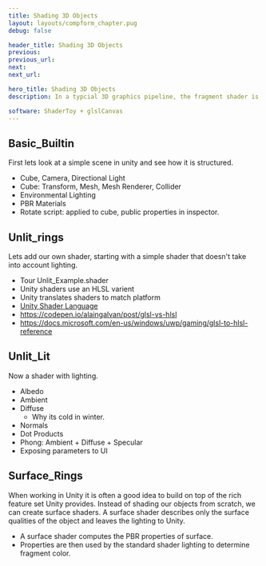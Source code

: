 ```yaml
---
title: Shading 3D Objects
layout: layouts/compform_chapter.pug
debug: false

header_title: Shading 3D Objects
previous: 
previous_url: 
next: 
next_url: 

hero_title: Shading 3D Objects
description: In a typcial 3D graphics pipeline, the fragment shader is used to "shade" a 3D object. The fragment shader considers the surface qualities of the object and the environmental lighting and determines how each pixel covered by the object should look. Today we'll create a basic lit shader in Unity.

software: ShaderToy + glslCanvas
---
```



## Basic_Builtin

First lets look at a simple scene in unity and see how it is structured.

- Cube, Camera, Directional Light
- Cube: Transform, Mesh, Mesh Renderer, Collider
- Environmental Lighting
- PBR Materials
- Rotate script: applied to cube, public properties in inspector.

## Unlit_rings

Lets add our own shader, starting with a simple shader that doesn't take into account lighting.

- Tour Unlit_Example.shader
- Unity shaders use an HLSL varient
- Unity translates shaders to match platform
- [Unity Shader Language](https://docs.unity3d.com/Manual/SL-ShadingLanguage.html)
- https://codepen.io/alaingalvan/post/glsl-vs-hlsl
- https://docs.microsoft.com/en-us/windows/uwp/gaming/glsl-to-hlsl-reference

## Unlit_Lit

Now a shader with lighting.

- Albedo
- Ambient
- Diffuse
  - Why its cold in winter.
- Normals
- Dot Products
- Phong: Ambient + Diffuse + Specular
- Exposing parameters to UI

## Surface_Rings

When working in Unity it is often a good idea to build on top of the rich feature set Unity provides. Instead of shading our objects from scratch, we can create surface shaders. A surface shader describes only the surface qualities of the object and leaves the lighting to Unity.

- A surface shader computes the PBR properties of surface.
- Properties are then used by the standard shader lighting to determine fragment color.
